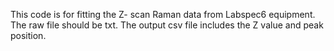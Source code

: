 This code is for fitting the Z- scan Raman data from Labspec6 equipment. 
The raw file should be txt. 
The output csv file includes the Z value and peak position.

